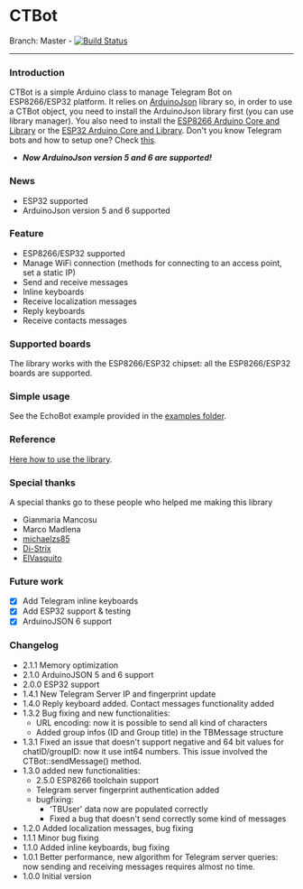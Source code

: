 # CTBot

Branch: Master - [![Build Status](https://travis-ci.org/shurillu/CTBot.svg?branch=V1_ESP32_JSON6_Support)](https://travis-ci.org/shurillu/CTBot)


___
### Introduction
CTBot is a simple Arduino class to manage Telegram Bot on ESP8266/ESP32 platform.
It relies on [ArduinoJson](https://github.com/bblanchon/ArduinoJson) library so, in order to use a CTBot object, you need to install the ArduinoJson library first (you can use library manager).
You also need to install the [ESP8266 Arduino Core and Library](https://github.com/esp8266/Arduino) or the [ESP32 Arduino Core and Library](https://github.com/espressif/arduino-esp32).
Don't you know Telegram bots and how to setup one? Check [this](https://core.telegram.org/bots#6-botfather).

+ **_Now ArduinoJson version 5 and 6 are supported!_**

### News
+ ESP32 supported
+ ArduinoJson version 5 and 6 supported

### Feature
+ ESP8266/ESP32 supported
+ Manage WiFi connection (methods for connecting to an access point, set a static IP)
+ Send and receive messages
+ Inline keyboards
+ Receive localization messages
+ Reply keyboards
+ Receive contacts messages

### Supported boards
The library works with the ESP8266/ESP32 chipset: all the ESP8266/ESP32 boards are supported.

### Simple usage
See the EchoBot example provided in the [examples folder](https://github.com/shurillu/CTBot/tree/master/examples).

### Reference
[Here how to use the library](https://github.com/shurillu/CTBot/blob/master/REFERENCE.md). 

### Special thanks
A special thanks go to these people who helped me making this library 
+ Gianmaria Mancosu
+ Marco Madlena
+ [michaelzs85](https://github.com/michaelzs85)
+ [Di-Strix](https://github.com/Di-Strix)
+ [ElVasquito](https://github.com/ElVasquito)

### Future work
+ [x] Add Telegram inline keyboards
+ [x] Add ESP32 support & testing
+ [x] ArduinoJSON 6 support

### Changelog
+ 2.1.1 Memory optimization
+ 2.1.0 ArduinoJSON 5 and 6 support
+ 2.0.0 ESP32 support
+ 1.4.1 New Telegram Server IP and fingerprint update
+ 1.4.0 Reply keyboard added. Contact messages functionality added
+ 1.3.2 Bug fixing and new functionalities:
  + URL encoding: now it is possible to send all kind of characters
  + Added group infos (ID and Group title) in the TBMessage structure
+ 1.3.1 Fixed an issue that doesn't support negative and 64 bit values for chatID/groupID: now it use int64 numbers. This issue involved the CTBot::sendMessage() method.
+ 1.3.0 added new functionalities:
  + 2.5.0 ESP8266 toolchain support
  + Telegram server fingerprint authentication added
  + bugfixing:
    + 'TBUser' data now are populated correctly
    + Fixed a bug that doesn't send correctly some kind of messages
+ 1.2.0 Added localization messages, bug fixing
+ 1.1.1 Minor bug fixing
+ 1.1.0 Added inline keyboards, bug fixing
+ 1.0.1 Better performance, new algorithm for Telegram server queries: now sending and receiving messages requires almost no time.
+ 1.0.0 Initial version

